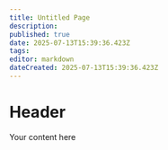 ```yaml
---
title: Untitled Page
description: 
published: true
date: 2025-07-13T15:39:36.423Z
tags: 
editor: markdown
dateCreated: 2025-07-13T15:39:36.423Z
---
```


# Header
Your content here